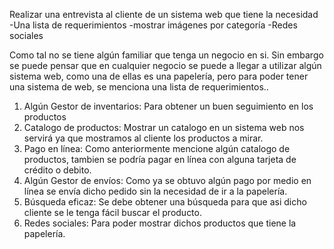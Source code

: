 
Realizar una entrevista al cliente de un sistema web que tiene la necesidad
-Una lista de requerimientos 
-mostrar imágenes por categoría
-Redes sociales

Como tal no se tiene algún familiar que tenga un negocio en si.
Sin embargo se puede pensar que en cualquier negocio se puede a llegar a utilizar algún sistema web, como una de ellas es una papelería, pero para poder tener una sistema de web, se menciona una lista de requerimientos..
1. Algún Gestor de inventarios: Para obtener un buen seguimiento en los productos
2. Catalogo de productos: Mostrar un catalogo en un sistema web nos servirá ya que mostramos al cliente los productos a mirar.
3. Pago en línea: Como anteriormente mencione algún catalogo de productos, tambien se podría pagar en línea con alguna tarjeta de crédito o debito.
4. Algún Gestor de envíos: Como ya se obtuvo algún pago por medio en línea se envía dicho pedido sin la necesidad de ir a la papelería.
5. Búsqueda eficaz: Se debe obtener una búsqueda para que asi dicho cliente se le tenga fácil buscar el producto.
6. Redes sociales: Para poder mostrar dichos productos que tiene la papelería.
